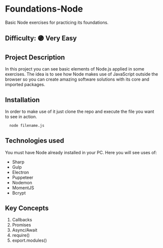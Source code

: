 # Foundations-Node
Basic Node exercises for practicing its foundations.

## Difficulty: 🟣 Very Easy 

## Project Description
In this project you can see basic elements of Node.js applied in some exercises. The idea is to see how Node makes use of JavaScript outside the browser so you can create amazing software solutions with its core and imported packages.

## Installation

In order to make use of it just clone the repo and execute the file you want to see in action.

```bash
  node filename.js
```

## Technologies used

You must have Node already installed in your PC.
Here you will see uses of:
* Sharp
* Gulp
* Electron
* Puppeteer
* Nodemon
* MomentJS
* Bcrypt

## Key Concepts

1. Callbacks
2. Promises
3. Async/Await
4. require()
5. export.modules()
